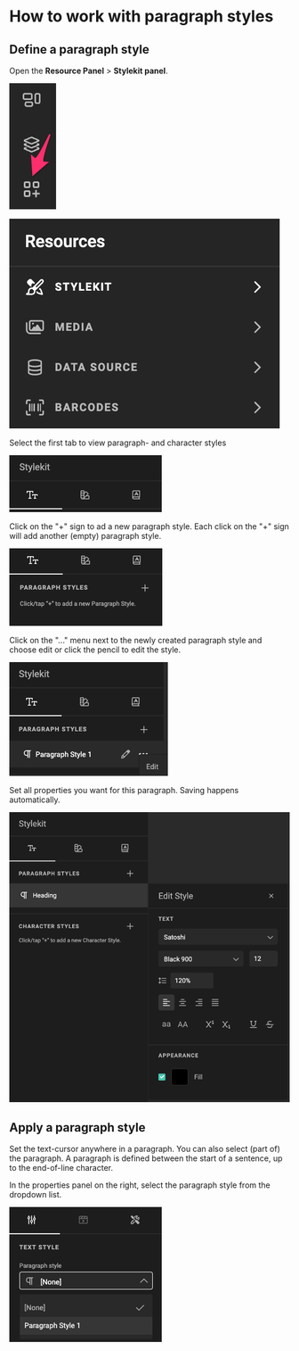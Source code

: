 # How to work with paragraph styles

## Define a paragraph style

Open the **Resource Panel** > **Stylekit panel**.

![screenshotsmall](bottom-quicktools-ui.png)

![screenshot](stylekit.png)

Select the first tab to view paragraph- and character styles

![screenshot](ps-2.png)

Click on the "+" sign to ad a new paragraph style.
Each click on the "+" sign will add another (empty) paragraph style.

![screenshot](ps-3.png)

Click on the "..." menu next to the newly created paragraph style and choose edit or click the pencil to edit the style.

![screenshot](ps-4.png)

Set all properties you want for this paragraph. Saving happens automatically.

![screenshot-full](ps-8.png)

## Apply a paragraph style

Set the text-cursor anywhere in a paragraph. You can also select (part of) the paragraph.
A paragraph is defined between the start of a sentence, up to the end-of-line character.

In the properties panel on the right, select the paragraph style from the dropdown list.

![screenshot](ps-6.png)